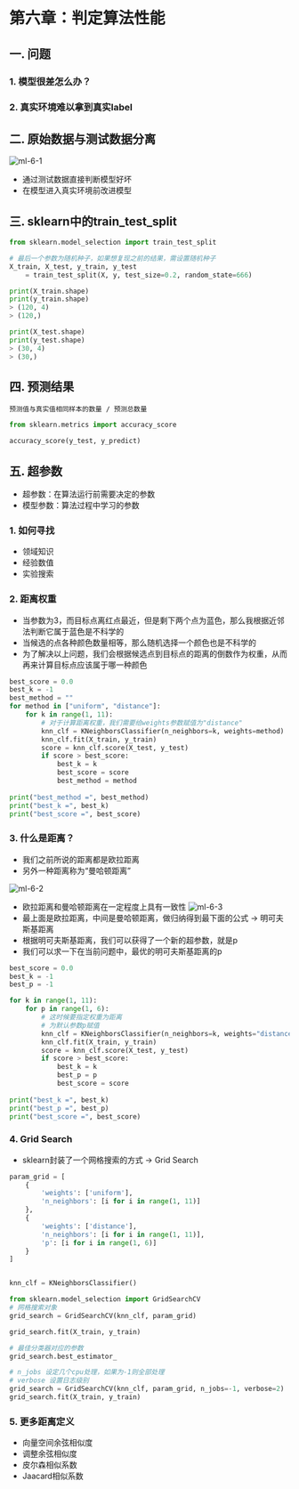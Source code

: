 # 第六章：判定算法性能

## 一. 问题
### 1. 模型很差怎么办？
### 2. 真实环境难以拿到真实label

## 二. 原始数据与测试数据分离
![ml-6-1](https://s2.ax1x.com/2020/01/07/lcyZvV.png)
* 通过测试数据直接判断模型好坏
* 在模型进入真实环境前改进模型
 

## 三. sklearn中的train_test_split
```python
from sklearn.model_selection import train_test_split

# 最后一个参数为随机种子，如果想复现之前的结果，需设置随机种子
X_train, X_test, y_train, y_test 
    = train_test_split(X, y, test_size=0.2, random_state=666)

print(X_train.shape)
print(y_train.shape)
> (120, 4)
> (120,)

print(X_test.shape)
print(y_test.shape)
> (30, 4)
> (30,)
```

## 四. 预测结果
`预测值与真实值相同样本的数量 / 预测总数量`
```python
from sklearn.metrics import accuracy_score

accuracy_score(y_test, y_predict)
```

## 五. 超参数
* 超参数：在算法运行前需要决定的参数
* 模型参数：算法过程中学习的参数

### 1. 如何寻找
* 领域知识
* 经验数值
* 实验搜索

### 2. 距离权重
* 当参数为3，而目标点离红点最近，但是剩下两个点为蓝色，那么我根据近邻法判断它属于蓝色是不科学的
* 当候选的点各种颜色数量相等，那么随机选择一个颜色也是不科学的
* 为了解决以上问题，我们会根据候选点到目标点的距离的倒数作为权重，从而再来计算目标点应该属于哪一种颜色

```python
best_score = 0.0
best_k = -1
best_method = ""
for method in ["uniform", "distance"]:
    for k in range(1, 11):
        # 对于计算距离权重，我们需要给weights参数赋值为"distance"
        knn_clf = KNeighborsClassifier(n_neighbors=k, weights=method)
        knn_clf.fit(X_train, y_train)
        score = knn_clf.score(X_test, y_test)
        if score > best_score:
            best_k = k
            best_score = score
            best_method = method
        
print("best_method =", best_method)
print("best_k =", best_k)
print("best_score =", best_score)
```

### 3. 什么是距离？
* 我们之前所说的距离都是欧拉距离
* 另外一种距离称为“曼哈顿距离”

![ml-6-2](https://s2.ax1x.com/2020/01/07/lcydVe.md.png)
* 欧拉距离和曼哈顿距离在一定程度上具有一致性
![ml-6-3](https://s2.ax1x.com/2020/01/07/lcys2t.png)
* 最上面是欧拉距离，中间是曼哈顿距离，做归纳得到最下面的公式 -> 明可夫斯基距离
* 根据明可夫斯基距离，我们可以获得了一个新的超参数，就是p
* 我们可以求一下在当前问题中，最优的明可夫斯基距离的p
```python
best_score = 0.0
best_k = -1
best_p = -1

for k in range(1, 11):
    for p in range(1, 6):
        # 这时候要指定权重为距离
        # 为默认参数p赋值
        knn_clf = KNeighborsClassifier(n_neighbors=k, weights="distance", p=p)
        knn_clf.fit(X_train, y_train)
        score = knn_clf.score(X_test, y_test)
        if score > best_score:
            best_k = k
            best_p = p
            best_score = score
        
print("best_k =", best_k)
print("best_p =", best_p)
print("best_score =", best_score)
```

### 4. Grid Search
* sklearn封装了一个网格搜索的方式 -> Grid Search
```python
param_grid = [
    {
        'weights': ['uniform'], 
        'n_neighbors': [i for i in range(1, 11)]
    },
    {
        'weights': ['distance'],
        'n_neighbors': [i for i in range(1, 11)], 
        'p': [i for i in range(1, 6)]
    }
]


knn_clf = KNeighborsClassifier()

from sklearn.model_selection import GridSearchCV
# 网格搜索对象
grid_search = GridSearchCV(knn_clf, param_grid)

grid_search.fit(X_train, y_train)

# 最佳分类器对应的参数
grid_search.best_estimator_

# n_jobs 设定几个cpu处理，如果为-1则全部处理
# verbose 设置日志级别
grid_search = GridSearchCV(knn_clf, param_grid, n_jobs=-1, verbose=2)
grid_search.fit(X_train, y_train)

```
### 5. 更多距离定义
* 向量空间余弦相似度
* 调整余弦相似度
* 皮尔森相似系数
* Jaacard相似系数




<comment/>